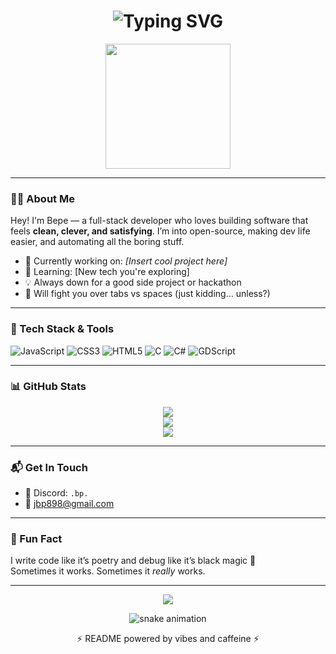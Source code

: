 <h1 align="center">
  <img src="https://readme-typing-svg.herokuapp.com?font=Fira+Code&duration=3000&pause=1000&center=true&vCenter=true&width=435&lines=Hey%2C+I'm+Bepe+%F0%9F%91%8B;Code.+Build.+Repeat.;Occasionally+sleep+%E2%98%95%EF%B8%8F" alt="Typing SVG" />
</h1>

<p align="center">
  <img src="https://media.giphy.com/media/qgQUggAC3Pfv687qPC/giphy.gif" width="200" />
</p>

---

### 👨‍💻 About Me

Hey! I'm Bepe — a full-stack developer who loves building software that feels **clean, clever, and satisfying**. I’m into open-source, making dev life easier, and automating all the boring stuff.

- 🔭 Currently working on: *[Insert cool project here]*  
- 🌱 Learning: [New tech you're exploring]  
- 💡 Always down for a good side project or hackathon  
- 🐧 Will fight you over tabs vs spaces (just kidding… unless?)

---

### 🔧 Tech Stack & Tools

![JavaScript](https://img.shields.io/badge/-JavaScript-black?style=flat-square&logo=javascript)
![CSS3](https://img.shields.io/badge/-CSS3-black?style=flat-square&logo=css3&logoColor=1572B6)
![HTML5](https://img.shields.io/badge/-HTML5-black?style=flat-square&logo=html5)
![C](https://img.shields.io/badge/-C-black?style=flat-square&logo=c)
![C#](https://img.shields.io/badge/-C%23-black?style=flat-square&logo=csharp&logoColor=239120)
![GDScript](https://img.shields.io/badge/-GDScript-black?style=flat-square&logo=godot-engine&logoColor=478CBF)

---

### 📊 GitHub Stats

<p align="center">
  <img src="https://github-readme-stats.vercel.app/api?username=ctrl-alt-bepe&show_icons=true&theme=radical&hide_border=true&hide_title=false" />
  <br />
  <img src="https://github-readme-streak-stats.herokuapp.com/?user=ctrl-alt-bepe&theme=radical&hide_border=true" />
  <br />
  <img src="https://github-readme-stats.vercel.app/api/top-langs/?username=ctrl-alt-bepe&layout=compact&theme=radical&hide_border=true" />
</p>

---

### 📬 Get In Touch

- 💬 Discord: `.bp.`
- 📧 [jbp898@gmail.com](mailto:jbp898@gmail.com)

---

### 🎉 Fun Fact

I write code like it’s poetry and debug like it’s black magic 🔮  
Sometimes it works. Sometimes it *really* works.

---

<p align="center">
  <img src="https://github-profile-trophy.vercel.app/?username=ctrl-alt-bepe&theme=radical&margin-w=15&margin-h=15&no-frame=true" />
</p>

<p align="center">
  <img src="https://raw.githubusercontent.com/ctrl-alt-bepe/ctrl-alt-bepe/output/github-contribution-grid-snake.svg" alt="snake animation" />
</p>

<p align="center">
  ⚡ README powered by vibes and caffeine ⚡
</p>
